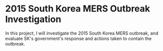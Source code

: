 # 2015 South Korea MERS Outbreak Investigation
In this project, I will investigate the 2015 South Korea MERS outbreak, and evaluate SK's government's response and actions taken to contain the outbreak. 
